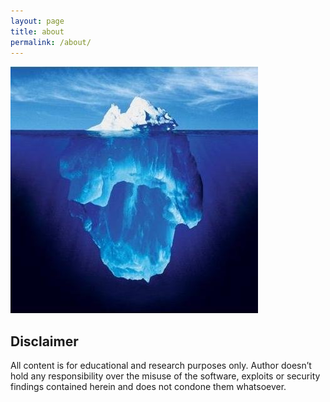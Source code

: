 ```yaml
---
layout: page
title: about
permalink: /about/
---
```


![alt text](images/HefIIjJ_.jpg)

## Disclaimer
All content is for educational and research purposes only. Author doesn’t hold any responsibility over the misuse of the software, exploits or security findings contained herein and does not condone them whatsoever.
